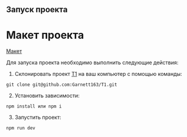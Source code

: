 ## Запуск проекта

# Макет проекта

[Макет](https://www.figma.com/file/TjRJ7LLNtMTWGAt13VWqCw/2-задание%3A-вёрстка-%2B-React?type=design&node-id=1-2&mode=design&t=2lk79ibXvQKCvzwA-0)

Для запуска проекта необходимо выполнить следующие действия:

1. Склонировать проект [T1](https://github.com/Garnett163/T1) на ваш компьютер с помощью команды:

```
git clone git@github.com:Garnett163/T1.git
```

2. Установить зависимости:

```
npm install или npm i
```

3. Запустить проект:

```
npm run dev
```
